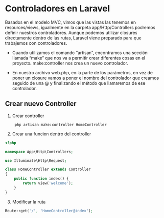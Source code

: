 # Controladores en Laravel

Basados en el modelo MVC, vimos que las vistas las tenemos en resources/views, igualmente en la carpeta app/Http/Controllers podremos definir nuestros controladores.
Aunque podemos utilizar closures directamente dentro de las rutas, Laravel viene preparado para que trabajemos con controladores.

- Cuando utilizamos el comando “artisan”, encontramos una sección llamada “make” que nos va a permitir crear diferentes cosas en el proyecto. make:controller nos crea un nuevo controlador.

- En nuestro archivo web.php, en la parte de los parámetros, en vez de poner un closure vamos a poner el nombre del controlador que creamos seguido de una @ y finalizando el método que llamaremos de ese controlador.


## Crear nuevo Controller

1. Crear controller

        php artisan make:controller HomeController


2. Crear una funcion dentro del controller

```php
<?php

namespace App\Http\Controllers;

use Illuminate\Http\Request;

class HomeController extends Controller
{
    public function index() {
        return view('welcome');
    }
}
```

3. Modificar la ruta 

```php
Route::get('/', 'HomeController@index');
```
